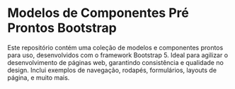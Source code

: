 # Modelos de Componentes Pré Prontos Bootstrap
Este repositório contém uma coleção de modelos e componentes prontos para uso, desenvolvidos com o framework Bootstrap 5. Ideal para agilizar o desenvolvimento de páginas web, garantindo consistência e qualidade no design. Inclui exemplos de navegação, rodapés, formulários, layouts de página, e muito mais.
